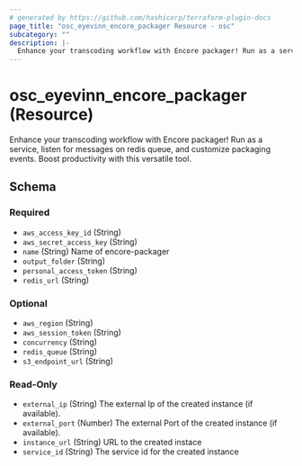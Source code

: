 ```yaml
---
# generated by https://github.com/hashicorp/terraform-plugin-docs
page_title: "osc_eyevinn_encore_packager Resource - osc"
subcategory: ""
description: |-
  Enhance your transcoding workflow with Encore packager! Run as a service, listen for messages on redis queue, and customize packaging events. Boost productivity with this versatile tool.
---
```


# osc_eyevinn_encore_packager (Resource)

Enhance your transcoding workflow with Encore packager! Run as a service, listen for messages on redis queue, and customize packaging events. Boost productivity with this versatile tool.



<!-- schema generated by tfplugindocs -->
## Schema

### Required

- `aws_access_key_id` (String)
- `aws_secret_access_key` (String)
- `name` (String) Name of encore-packager
- `output_folder` (String)
- `personal_access_token` (String)
- `redis_url` (String)

### Optional

- `aws_region` (String)
- `aws_session_token` (String)
- `concurrency` (String)
- `redis_queue` (String)
- `s3_endpoint_url` (String)

### Read-Only

- `external_ip` (String) The external Ip of the created instance (if available).
- `external_port` (Number) The external Port of the created instance (if available).
- `instance_url` (String) URL to the created instace
- `service_id` (String) The service id for the created instance
